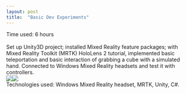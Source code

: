 ```yaml
---
layout: post
title:  "Basic Dev Experiments"
---
```

Time used: 6 hours<br>
<br>
Set up Unity3D project; installed Mixed Reality feature packages; with Mixed Reality Toolkit (MRTK) HoloLens 2 tutorial, implemented basic teleportation and basic interaction of grabbing a cube with a simulated hand. Connected to Windows Mixed Reality headsets and test it with controllers.<br>![](https://i.imgur.com/7v83zU7.jpeg)![](https://i.imgur.com/HfkgBeq.jpeg)
<br>
Technologies used: Windows Mixed Reality headset, MRTK, Unity, C#. 